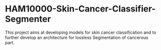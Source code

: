 # HAM10000-Skin-Cancer-Classifier-Segmenter
This project aims at developing models for skin cancer classification and to further develop an architecture for lossless Segmentation of cancerous part.
